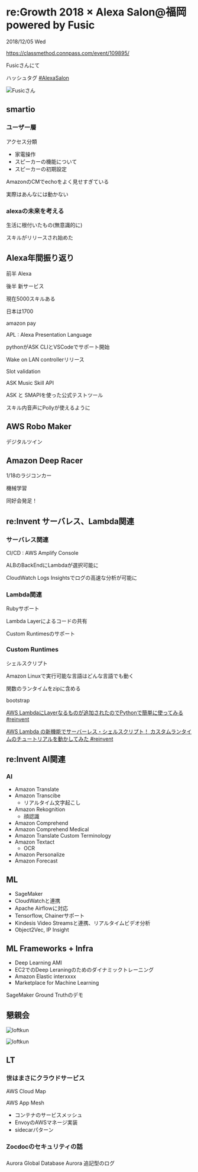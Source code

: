 # re:Growth 2018 × Alexa Salon@福岡 powered by Fusic

2018/12/05 Wed

https://classmethod.connpass.com/event/109895/

Fusicさんにて

ハッシュタグ [#AlexaSalon](https://twitter.com/search?q=%23AlexaSalon&src=typd)

![Fusicさん](https://pbs.twimg.com/media/DtpSk3UVAAABsYu.jpg "Fusicさん")

## smartio

### ユーザー層

アクセス分類

- 家電操作
- スピーカーの機能について
- スピーカーの初期設定

AmazonのCMでechoをよく見せすぎている

実際はあんなには動かない

### alexaの未来を考える

生活に根付いたもの(無意識的に)

スキルがリリースされ始めた

## Alexa年間振り返り

前半 Alexa

後半 新サービス

現在5000スキルある

日本は1700

amazon pay

APL : Alexa Presentation Language

pythonがASK CLIとVSCodeでサポート開始

Wake on LAN controllerリリース

Slot validation

ASK Music Skill API

ASK と SMAPIを使った公式テストツール

スキル内音声にPollyが使えるように

## AWS Robo Maker

デジタルツイン

## Amazon Deep Racer

1/18のラジコンカー

機械学習

同好会発足！

## re:Invent サーバレス、Lambda関連

### サーバレス関連

CI/CD : AWS Amplify Console

ALBのBackEndにLambdaが選択可能に

CloudWatch Logs Insightsでログの高速な分析が可能に

### Lambda関連

Rubyサポート

Lambda Layerによるコードの共有

Custom Runtimesのサポート

### Custom Runtimes

シェルスクリプト

Amazon Linuxで実行可能な言語はどんな言語でも動く

関数のランタイムをzipに含める

bootstrap

[AWS LambdaにLayerなるものが追加されたのでPythonで簡単に使ってみる #reinvent](https://dev.classmethod.jp/server-side/python/lambda-layer-simply-use-by-python/)

[AWS Lambda の新機能でサーバーレス・シェルスクリプト！ カスタムランタイムのチュートリアルを動かしてみた #reinvent](https://dev.classmethod.jp/cloud/aws/tutorial-lambda-custom-runtime-with-shellscript/)

## re:Invent AI関連

### AI

- Amazon Translate
- Amazon Transcibe
  - リアルタイム文字起こし
- Amazon Rekognition
  - 顔認識
- Amazon Comprehend
- Amazon Comprehend Medical
- Amazon Translate Custom Terminology
- Amazon Textact
  - OCR
- Amazon Personalize
- Amazon Forecast

## ML

- SageMaker
- CloudWatchと連携
- Apache Airflowに対応
- Tensorflow, Chainerサポート
- Kindesis Video Streamsと連携、リアルタイムビデオ分析
- Object2Vec, IP Insight

## ML Frameworks + Infra

- Deep Learning AMI
- EC2でのDeep Leraningのためのダイナミックトレーニング
- Amazon Elastic interxxxx
- Marketplace for Machine Learning

SageMaker Ground Truthのデモ

## 懇親会

![loftkun](https://pbs.twimg.com/media/Dtpo-HjU0AAhY_g.jpg)

![loftkun](https://pbs.twimg.com/media/DtpqUI-VYAAEjWZ.jpg)

## LT

### 世はまさにクラウドサービス

AWS Cloud Map

AWS App Mesh

- コンテナのサービスメッシュ
- EnvoyのAWSマネージ実装
- sidecarパターン


### Zocdocのセキュリティの話

### 
Aurora Global Database
Aurora
追記型のログ


